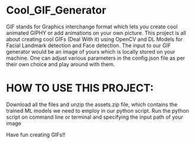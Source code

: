 # Cool_GIF_Generator
GIF stands for Graphics interchange format which lets you create cool animated GIPHY or add animations on your own picture.
This project is all about creating cool GIFs (Deal With it) using OpenCV and DL Models for Facial Landmark detection and Face detection.
The input to our GIF generator would be an image of yours which is locally stored on your machine.
One can adjust various parameters in the config.json file as per their own choice and play around with them.

# HOW TO USE THIS PROJECT:
Download all the files and unzip the assets.zip file, which contains the trained ML models we need to employ in our python script.
Run the python script on command line or terminal and specifying the input path of your image

Have fun creating GIFs!!
